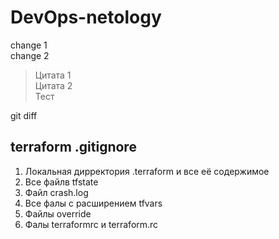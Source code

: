 # DevOps-netology
change 1   
change 2   
> Цитата 1  
> Цитата 2  
> Тест

git diff

## terraform .gitignore
1. Локальная дирректория .terraform и все её содержимое  
2. Все файлв tfstate  
3. Файл crash.log  
4. Все фалы с расширением tfvars  
5. Файлы override  
6. Фалы terraformrc и terraform.rc  
